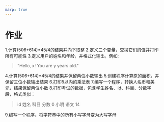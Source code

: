 ```yaml
---
marp: true
---
```

# 作业
1.计算(506+614)*45/4的结果并向下取整
2.定义三个变量，交换它们的值并打印所有可能性
3.定义用户的姓名和年龄，并格式化输出，例如:
> "Hello, x! You are y years old."
> 
4.计算(506+614)*45/4的结果并保留两位小数输出
5.创建程序计算原的面积，并保留三位小数输出结果
6.打印5以内的乘法表
7.编写一个程序，转换人名币和美元，结果保留两位小数
8.打印考试的数据，包含学生姓名、id、科目、分数字段，格式类似：
> id 姓名 科目 分数
> 0  小明 语文 14

9.编写一个程序，将字符串中的所有小写字母变为大写字母


